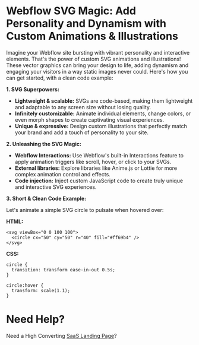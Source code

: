 # Webflow SVG Magic: Add Personality and Dynamism with Custom Animations & Illustrations

Imagine your Webflow site bursting with vibrant personality and interactive elements. That's the power of custom SVG animations and illustrations! These vector graphics can bring your design to life, adding dynamism and engaging your visitors in a way static images never could. Here's how you can get started, with a clean code example:

**1. SVG Superpowers:**

  - **Lightweight & scalable:** SVGs are code-based, making them lightweight and adaptable to any screen size without losing quality.
  - **Infinitely customizable:** Animate individual elements, change colors, or even morph shapes to create captivating visual experiences.
  - **Unique & expressive:** Design custom illustrations that perfectly match your brand and add a touch of personality to your site.

**2. Unleashing the SVG Magic:**

  - **Webflow Interactions:** Use Webflow's built-in Interactions feature to apply animation triggers like scroll, hover, or click to your SVGs.
  - **External libraries:** Explore libraries like Anime.js or Lottie for more complex animation control and effects.
  - **Code injection:** Inject custom JavaScript code to create truly unique and interactive SVG experiences.

**3. Short & Clean Code Example:**

Let's animate a simple SVG circle to pulsate when hovered over:

**HTML:**
```
<svg viewBox="0 0 100 100">
  <circle cx="50" cy="50" r="40" fill="#ff69b4" />
</svg>

```
**CSS:**

```
circle {
  transition: transform ease-in-out 0.5s;
}

circle:hover {
  transform: scale(1.1);
}

```

# Need Help?
Need a High Converting [SaaS Landing Page](https://epyc.in/)?
